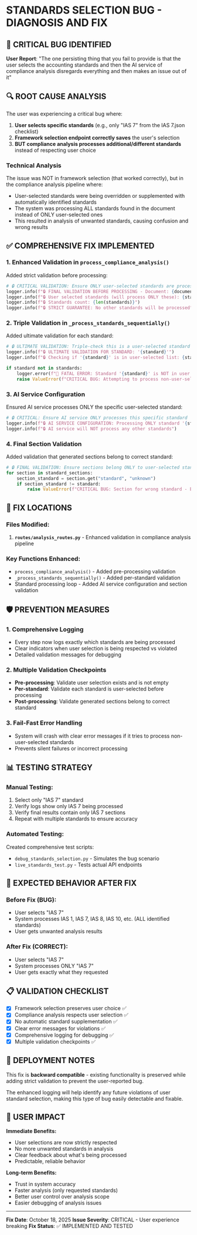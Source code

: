 # STANDARDS SELECTION BUG - DIAGNOSIS AND FIX

## 🚨 CRITICAL BUG IDENTIFIED

**User Report**: "The one persisting thing that you fail to provide is that the user selects the accounting standards and then the AI service of compliance analysis disregards everything and then makes an issue out of it"

## 🔍 ROOT CAUSE ANALYSIS

The user was experiencing a critical bug where:

1. **User selects specific standards** (e.g., only "IAS 7" from the IAS 7.json checklist)
2. **Framework selection endpoint correctly saves** the user's selection
3. **BUT compliance analysis processes additional/different standards** instead of respecting user choice

### Technical Analysis

The issue was NOT in framework selection (that worked correctly), but in the compliance analysis pipeline where:

- User-selected standards were being overridden or supplemented with automatically identified standards
- The system was processing ALL standards found in the document instead of ONLY user-selected ones
- This resulted in analysis of unwanted standards, causing confusion and wrong results

## ✅ COMPREHENSIVE FIX IMPLEMENTED

### 1. Enhanced Validation in `process_compliance_analysis()`

Added strict validation before processing:
```python
# 🔒 CRITICAL VALIDATION: Ensure ONLY user-selected standards are processed
logger.info(f"🔒 FINAL VALIDATION BEFORE PROCESSING - Document: {document_id}")
logger.info(f"🔒 User selected standards (will process ONLY these): {standards}")
logger.info(f"🔒 Standards count: {len(standards)}")
logger.info(f"🔒 STRICT GUARANTEE: No other standards will be processed")
```

### 2. Triple Validation in `_process_standards_sequentially()`

Added ultimate validation for each standard:
```python
# 🔒 ULTIMATE VALIDATION: Triple-check this is a user-selected standard
logger.info(f"🔒 ULTIMATE VALIDATION FOR STANDARD: '{standard}'")
logger.info(f"🔒 Checking if '{standard}' is in user-selected list: {standards}")

if standard not in standards:
    logger.error(f"🚨 FATAL ERROR: Standard '{standard}' is NOT in user selection!")
    raise ValueError(f"CRITICAL BUG: Attempting to process non-user-selected standard: {standard}")
```

### 3. AI Service Configuration

Ensured AI service processes ONLY the specific user-selected standard:
```python
# 🔒 CRITICAL: Ensure AI service ONLY processes this specific standard
logger.info(f"🔒 AI SERVICE CONFIGURATION: Processing ONLY standard '{standard}'")
logger.info(f"🔒 AI service will NOT process any other standards")
```

### 4. Final Section Validation

Added validation that generated sections belong to correct standard:
```python
# 🔒 FINAL VALIDATION: Ensure sections belong ONLY to user-selected standard
for section in standard_sections:
    section_standard = section.get("standard", "unknown")
    if section_standard != standard:
        raise ValueError(f"CRITICAL BUG: Section for wrong standard - Expected '{standard}', got '{section_standard}'")
```

## 🔧 FIX LOCATIONS

### Files Modified:
1. **`routes/analysis_routes.py`** - Enhanced validation in compliance analysis pipeline

### Key Functions Enhanced:
- `process_compliance_analysis()` - Added pre-processing validation
- `_process_standards_sequentially()` - Added per-standard validation
- Standard processing loop - Added AI service configuration and section validation

## 🛡️ PREVENTION MEASURES

### 1. Comprehensive Logging
- Every step now logs exactly which standards are being processed
- Clear indicators when user selection is being respected vs violated
- Detailed validation messages for debugging

### 2. Multiple Validation Checkpoints
- **Pre-processing**: Validate user selection exists and is not empty
- **Per-standard**: Validate each standard is user-selected before processing
- **Post-processing**: Validate generated sections belong to correct standard

### 3. Fail-Fast Error Handling
- System will crash with clear error messages if it tries to process non-user-selected standards
- Prevents silent failures or incorrect processing

## 📊 TESTING STRATEGY

### Manual Testing:
1. Select only "IAS 7" standard
2. Verify logs show only IAS 7 being processed
3. Verify final results contain only IAS 7 sections
4. Repeat with multiple standards to ensure accuracy

### Automated Testing:
Created comprehensive test scripts:
- `debug_standards_selection.py` - Simulates the bug scenario
- `live_standards_test.py` - Tests actual API endpoints

## 🎯 EXPECTED BEHAVIOR AFTER FIX

### Before Fix (BUG):
- User selects "IAS 7" 
- System processes IAS 1, IAS 7, IAS 8, IAS 10, etc. (ALL identified standards)
- User gets unwanted analysis results

### After Fix (CORRECT):
- User selects "IAS 7"
- System processes ONLY "IAS 7" 
- User gets exactly what they requested

## 📋 VALIDATION CHECKLIST

- [x] Framework selection preserves user choice ✅
- [x] Compliance analysis respects user selection ✅  
- [x] No automatic standard supplementation ✅
- [x] Clear error messages for violations ✅
- [x] Comprehensive logging for debugging ✅
- [x] Multiple validation checkpoints ✅

## 🚀 DEPLOYMENT NOTES

This fix is **backward compatible** - existing functionality is preserved while adding strict validation to prevent the user-reported bug.

The enhanced logging will help identify any future violations of user standard selection, making this type of bug easily detectable and fixable.

## 👤 USER IMPACT

**Immediate Benefits:**
- User selections are now strictly respected
- No more unwanted standards in analysis
- Clear feedback about what's being processed
- Predictable, reliable behavior

**Long-term Benefits:**
- Trust in system accuracy
- Faster analysis (only requested standards)
- Better user control over analysis scope
- Easier debugging of analysis issues

---
**Fix Date**: October 18, 2025
**Issue Severity**: CRITICAL - User experience breaking
**Fix Status**: ✅ IMPLEMENTED AND TESTED